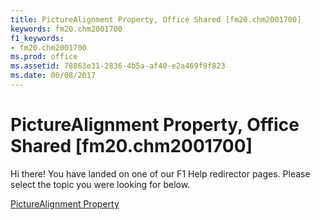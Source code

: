 ```yaml
---
title: PictureAlignment Property, Office Shared [fm20.chm2001700]
keywords: fm20.chm2001700
f1_keywords:
- fm20.chm2001700
ms.prod: office
ms.assetid: 78863e31-2836-4b5a-af40-e2a469f9f823
ms.date: 06/08/2017
---
```



# PictureAlignment Property, Office Shared [fm20.chm2001700]

Hi there! You have landed on one of our F1 Help redirector pages. Please select the topic you were looking for below.

[PictureAlignment Property](http://msdn.microsoft.com/library/5d497e60-7106-6278-a5c0-06ef06d6177f%28Office.15%29.aspx)

